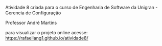 Atividade 8 criada para o curso de Engenharia de Software da Unigran - Gerencia de Configuração

Professor André Martins

para visualizar o projeto online acesse: https://rafaellang1.github.io/atividade8/
